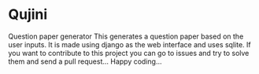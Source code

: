 # Qujini
Question paper generator
This generates a question paper based on the user inputs.
It is made using django as the web interface and uses sqlite.
If you want to contribute to this project you can go to issues and try to solve them and send a pull request...
Happy coding...
